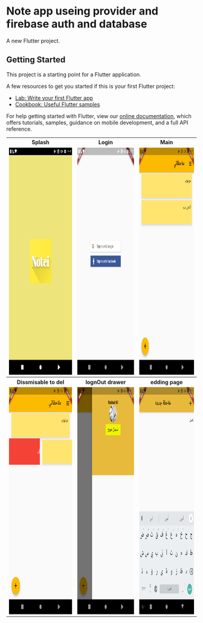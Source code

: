 # Note app useing provider and firebase auth and database

A new Flutter project.

## Getting Started

This project is a starting point for a Flutter application.

A few resources to get you started if this is your first Flutter project:

- [Lab: Write your first Flutter app](https://flutter.dev/docs/get-started/codelab)
- [Cookbook: Useful Flutter samples](https://flutter.dev/docs/cookbook)

For help getting started with Flutter, view our
[online documentation](https://flutter.dev/docs), which offers tutorials,
samples, guidance on mobile development, and a full API reference.



<table style="width:100%">
  <tr>
    <th>Splash</th>
    <th>Login</th> 
    <th>Main</th>
  </tr>
  <tr>
    <td><img src="assets/snapshoot/Screenshot_1627142546.png" alt="loge in page" width="300" height="600"></td>
    <td><img src="assets/snapshoot/Screenshot_1627142533.png" alt="loge in page" width="300" height="600"></td>
    <td><img src="assets/snapshoot/Screenshot_1627142589.png" alt="loge in page" width="300" height="600"></td>
  </tr>
    <tr>
    <th>Dissmisable to del</th>
    <th>lognOut drawer</th> 
    <th>edding page</th>
  </tr>
  <tr>
    <td><img src="assets/snapshoot/Screenshot_1627142604.png" alt="loge in page" width="300" height="600"></td>
    <td><img src="assets/snapshoot/Screenshot_1627142562.png" alt="loge in page" width="300" height="600"></td>
    <td><img src="assets/snapshoot/Screenshot_1627144549.png" alt="loge in page" width="300" height="600"></td>
  </tr>
</table>
